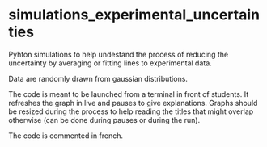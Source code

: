 # simulations_experimental_uncertainties

Pyhton simulations to help undestand the process of reducing the uncertainty by averaging or fitting lines to experimental data.

Data are randomly drawn from gaussian distributions.

The code is meant to be launched from a terminal in front of students. It refreshes the graph in live and pauses to give explanations.
Graphs should be resized during the process to help reading the titles that might overlap otherwise (can be done during pauses or during
the run).

The code is commented in french.
